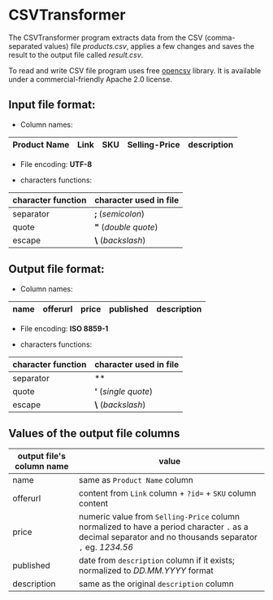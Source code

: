# CSVTransformer

The CSVTransformer program extracts data from the CSV (comma-separated values) file _products.csv_, applies a few changes and saves the result to the output file called _result.csv_.

To read and write CSV file program uses free [opencsv](http://opencsv.sourceforge.net/) library. It is available under a commercial-friendly Apache 2.0 license.

## Input file format:

* Column names:

Product Name|Link|SKU|Selling-Price|description
------------|----|---|-------------|-----------

* File encoding: **UTF-8**

* characters functions:

character function | character used in file
-------------------|-----------------------
separator          | **;** (_semicolon_)
quote              | **"** (_double quote_)
escape             | **\\** (_backslash_)

## Output file format:

* Column names:

name|offerurl|price|published|description
----|--------|-----|---------|-----------

* File encoding: **ISO 8859-1**

* characters functions:

character function | character used in file
-------------------|-----------------------
separator          | **|** (_pipe_)
quote              | **'** (_single quote_)
escape             | **\\** (_backslash_)

## Values of the output file columns

output file's column name | value
------------------------|-----------------------------------------------------------------------
name                    | same as ```Product Name``` column
offerurl                | content from ```Link``` column + ```?id=``` + ```SKU``` column content
price                   | numeric value from ```Selling-Price``` column normalized to have a period character ```.``` as a decimal separator and no thousands separator ```,``` eg. _1234.56_
published               | date from ```description``` column if it exists; normalized to _DD.MM.YYYY_ format
description             | same as the original ```description``` column
